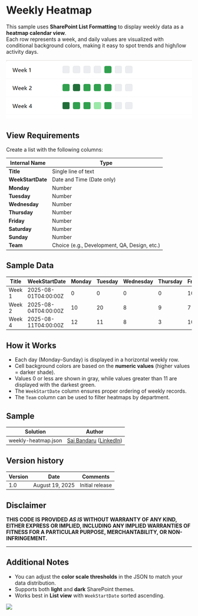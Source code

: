 # Weekly Heatmap

This sample uses **SharePoint List Formatting** to display weekly data as a **heatmap calendar view**.  
Each row represents a week, and daily values are visualized with conditional background colors, making it easy to spot trends and high/low activity days.

![screenshot of the sample](assets/screenshot.png)

## View Requirements

Create a list with the following columns:

| Internal Name   | Type               |
|-----------------|--------------------|
| **Title**       | Single line of text|
| **WeekStartDate** | Date and Time (Date only) |
| **Monday**      | Number             |
| **Tuesday**     | Number             |
| **Wednesday**   | Number             |
| **Thursday**    | Number             |
| **Friday**      | Number             |
| **Saturday**    | Number             |
| **Sunday**      | Number             |
| **Team**        | Choice (e.g., Development, QA, Design, etc.) |

## Sample Data

| Title   | WeekStartDate        | Monday | Tuesday | Wednesday | Thursday | Friday | Saturday | Sunday | Team        |
|---------|----------------------|--------|---------|-----------|----------|--------|----------|--------|-------------|
| Week 1  | 2025-08-01T04:00:00Z | 0      | 0       | 0         | 0        | 10     | 0        | 0      | Development |
| Week 2  | 2025-08-04T04:00:00Z | 10     | 20      | 8         | 9        | 7      | 0        | 0      | Development |
| Week 4  | 2025-08-11T04:00:00Z | 12     | 11      | 8         | 3        | 10     | 0        | 0      | Development |

## How it Works

- Each day (Monday–Sunday) is displayed in a horizontal weekly row.
- Cell background colors are based on the **numeric values** (higher values = darker shade).
- Values 0 or less are shown in gray, while values greater than 11 are displayed with the darkest green.
- The `WeekStartDate` column ensures proper ordering of weekly records.
- The `Team` column can be used to filter heatmaps by department.

## Sample

Solution|Author
--------|---------
weekly-heatmap.json | [Sai Bandaru](https://github.com/saiiiiiii) ([LinkedIn](https://www.linkedin.com/in/sai-bandaru-97a946153/))

## Version history

Version|Date|Comments
-------|----|--------
1.0|August 19, 2025|Initial release

## Disclaimer
**THIS CODE IS PROVIDED *AS IS* WITHOUT WARRANTY OF ANY KIND, EITHER EXPRESS OR IMPLIED, INCLUDING ANY IMPLIED WARRANTIES OF FITNESS FOR A PARTICULAR PURPOSE, MERCHANTABILITY, OR NON-INFRINGEMENT.**

---

## Additional Notes

- You can adjust the **color scale thresholds** in the JSON to match your data distribution.
- Supports both **light** and **dark** SharePoint themes.
- Works best in **List view** with `WeekStartDate` sorted ascending.

<img src="https://pnptelemetry.azurewebsites.net/list-formatting/view-samples/weekly-heatmap" />
